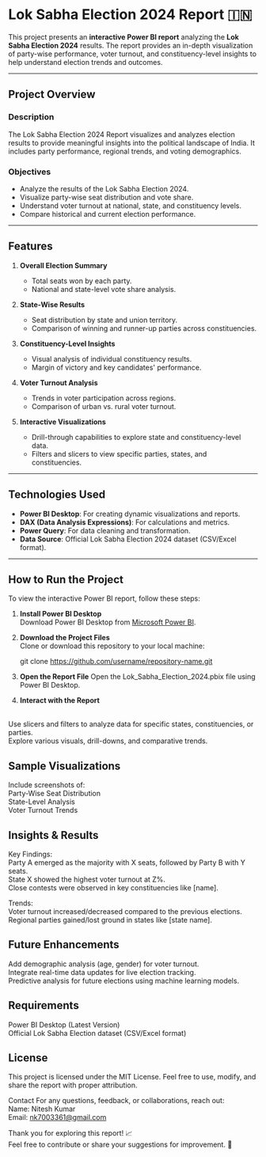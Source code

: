 # Lok Sabha Election 2024 Report 🇮🇳

This project presents an **interactive Power BI report** analyzing the **Lok Sabha Election 2024** results. The report provides an in-depth visualization of party-wise performance, voter turnout, and constituency-level insights to help understand election trends and outcomes.

---

## Project Overview

### **Description**
The Lok Sabha Election 2024 Report visualizes and analyzes election results to provide meaningful insights into the political landscape of India. It includes party performance, regional trends, and voting demographics.

### **Objectives**
- Analyze the results of the Lok Sabha Election 2024.
- Visualize party-wise seat distribution and vote share.
- Understand voter turnout at national, state, and constituency levels.
- Compare historical and current election performance.

---

## Features

1. **Overall Election Summary**
   - Total seats won by each party.
   - National and state-level vote share analysis.

2. **State-Wise Results**
   - Seat distribution by state and union territory.
   - Comparison of winning and runner-up parties across constituencies.

3. **Constituency-Level Insights**
   - Visual analysis of individual constituency results.
   - Margin of victory and key candidates' performance.

4. **Voter Turnout Analysis**
   - Trends in voter participation across regions.
   - Comparison of urban vs. rural voter turnout.

5. **Interactive Visualizations**
   - Drill-through capabilities to explore state and constituency-level data.
   - Filters and slicers to view specific parties, states, and constituencies.

---

## Technologies Used

- **Power BI Desktop**: For creating dynamic visualizations and reports.
- **DAX (Data Analysis Expressions)**: For calculations and metrics.
- **Power Query**: For data cleaning and transformation.
- **Data Source**: Official Lok Sabha Election 2024 dataset (CSV/Excel format).

---

## How to Run the Project

To view the interactive Power BI report, follow these steps:

1. **Install Power BI Desktop**  
   Download Power BI Desktop from [Microsoft Power BI](https://powerbi.microsoft.com/en-us/downloads/).

2. **Download the Project Files**  
   Clone or download this repository to your local machine:

   git clone https://github.com/username/repository-name.git

3. **Open the Report File**
Open the Lok_Sabha_Election_2024.pbix file using Power BI Desktop.

4. **Interact with the Report**
<br>
Use slicers and filters to analyze data for specific states, constituencies, or parties.<br>
Explore various visuals, drill-downs, and comparative trends.<br>

## Sample Visualizations
Include screenshots of:
<br>
Party-Wise Seat Distribution<br>
State-Level Analysis<br>
Voter Turnout Trends<br>

## Insights & Results
Key Findings:
<br>
Party A emerged as the majority with X seats, followed by Party B with Y seats.<br>
State X showed the highest voter turnout at Z%.<br>
Close contests were observed in key constituencies like [name].<br>

Trends:
<br>
Voter turnout increased/decreased compared to the previous elections.<br>
Regional parties gained/lost ground in states like [state name].<br>

## Future Enhancements
Add demographic analysis (age, gender) for voter turnout.<br>
Integrate real-time data updates for live election tracking.<br>
Predictive analysis for future elections using machine learning models.<br>

## Requirements
Power BI Desktop (Latest Version)<br>
Official Lok Sabha Election dataset (CSV/Excel format)<br>

## License
This project is licensed under the MIT License. Feel free to use, modify, and share the report with proper attribution.

Contact
For any questions, feedback, or collaborations, reach out:
<br>
Name: Nitesh Kumar<br>
Email: nk7003361@gmail.com<br>

Thank you for exploring this report! 📈<br>
Feel free to contribute or share your suggestions for improvement. 🚀

